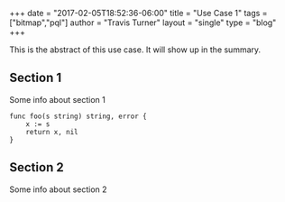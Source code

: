 +++
date = "2017-02-05T18:52:36-06:00"
title = "Use Case 1"
tags = ["bitmap","pql"]
author = "Travis Turner"
layout = "single"
type = "blog"
+++

This is the abstract of this use case.
It will show up in the summary.

<!--more-->

## Section 1

Some info about section 1

```
func foo(s string) string, error {
    x := s
    return x, nil
}
```

## Section 2

Some info about section 2
